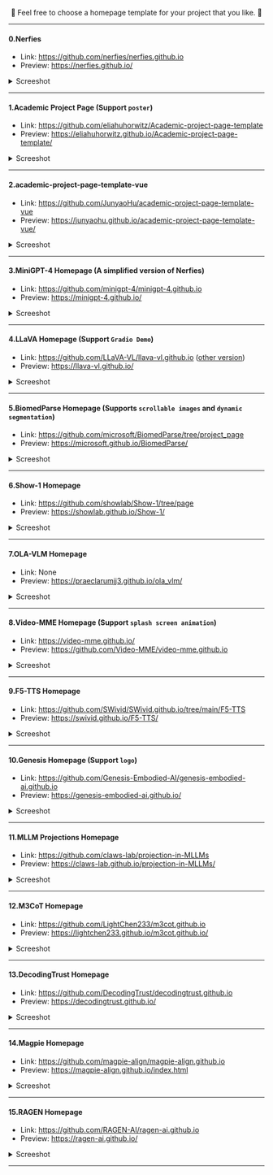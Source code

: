 <p align="center">
  🎉 Feel free to choose a homepage template for your project that you like. 🎉
</p>

---

#### 0.Nerfies

- Link: https://github.com/nerfies/nerfies.github.io
- Preview: https://nerfies.github.io/
<details>
    <summary>Screeshot</summary>
  
![](assets/nerfies.png)

</details>

---

#### 1.Academic Project Page (Support `poster`)

- Link: https://github.com/eliahuhorwitz/Academic-project-page-template
- Preview: https://eliahuhorwitz.github.io/Academic-project-page-template/
<details>
    <summary>Screeshot</summary>
  
![](assets/adademic-project.png)

</details>

---

#### 2.academic-project-page-template-vue

- Link: https://github.com/JunyaoHu/academic-project-page-template-vue
- Preview: https://junyaohu.github.io/academic-project-page-template-vue/
<details>
    <summary>Screeshot</summary>
  
![](assets/395843745-0432d357-7bed-4c48-b846-80e4cfa56f12.png)

</details>

---

#### 3.MiniGPT-4 Homepage (A simplified version of Nerfies)

- Link: https://github.com/minigpt-4/minigpt-4.github.io
- Preview: https://minigpt-4.github.io/
<details>
    <summary>Screeshot</summary>
  
![](assets/minigpt-4.png)

</details>

---

#### 4.LLaVA Homepage (Support `Gradio Demo`)

- Link: https://github.com/LLaVA-VL/llava-vl.github.io ([other version](https://t2v-turbo.github.io/))
- Preview: https://llava-vl.github.io/
<details>
    <summary>Screeshot</summary>
  
![](assets/llava.png)

</details>

---

#### 5.BiomedParse Homepage (Supports `scrollable images` and `dynamic segmentation`)

- Link: https://github.com/microsoft/BiomedParse/tree/project_page
- Preview: https://microsoft.github.io/BiomedParse/
<details>
    <summary>Screeshot</summary>
  
![](assets/biomedparse.png)

</details>

---

#### 6.Show-1 Homepage

- Link: https://github.com/showlab/Show-1/tree/page
- Preview: https://showlab.github.io/Show-1/
<details>
    <summary>Screeshot</summary>
  
![](assets/show-1.png)

</details>

---

#### 7.OLA-VLM Homepage

- Link: None
- Preview: https://praeclarumjj3.github.io/ola_vlm/
<details>
    <summary>Screeshot</summary>
  
![](assets/ola-vlm.png)

</details>

---

#### 8.Video-MME Homepage (Support `splash screen animation`)

- Link: https://video-mme.github.io/
- Preview: https://github.com/Video-MME/video-mme.github.io
<details>
    <summary>Screeshot</summary>
  
![](assets/video-mme.png)

</details>

---

#### 9.F5-TTS Homepage

- Link: https://github.com/SWivid/SWivid.github.io/tree/main/F5-TTS
- Preview: https://swivid.github.io/F5-TTS/
<details>
    <summary>Screeshot</summary>
  
![](assets/f5-tts.png)

</details>

---

#### 10.Genesis Homepage (Support `logo`)

- Link: https://github.com/Genesis-Embodied-AI/genesis-embodied-ai.github.io
- Preview: https://genesis-embodied-ai.github.io/
<details>
    <summary>Screeshot</summary>
  
![](assets/genesis.png)

</details>

---

#### 11.MLLM Projections Homepage

- Link: https://github.com/claws-lab/projection-in-MLLMs
- Preview: https://claws-lab.github.io/projection-in-MLLMs/
<details>
    <summary>Screeshot</summary>
  
![](assets/mllm-pro.png)

</details>

---

#### 12.M3CoT Homepage

- Link: https://github.com/LightChen233/m3cot.github.io
- Preview: https://lightchen233.github.io/m3cot.github.io/
<details>
    <summary>Screeshot</summary>
  
![](assets/m3cot.png)

</details>

---

#### 13.DecodingTrust Homepage

- Link: https://github.com/DecodingTrust/decodingtrust.github.io
- Preview: https://decodingtrust.github.io/
<details>
    <summary>Screeshot</summary>
  
![](assets/decodingtrust.png)

</details>

---

#### 14.Magpie Homepage

- Link: https://github.com/magpie-align/magpie-align.github.io
- Preview: https://magpie-align.github.io/index.html
<details>
    <summary>Screeshot</summary>
  
![](assets/magpie.png)

</details>

---

#### 15.RAGEN Homepage

- Link: https://github.com/RAGEN-AI/ragen-ai.github.io
- Preview: https://ragen-ai.github.io/
<details>
    <summary>Screeshot</summary>
  
![](assets/ragen.png)

</details>

---
